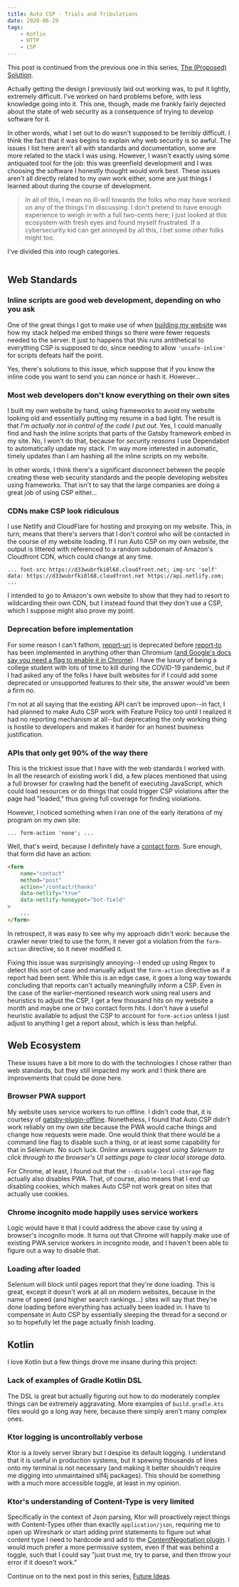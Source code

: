 ```yaml
---
title: Auto CSP - Trials and Tribulations
date: 2020-06-29
tags:
    - Kotlin
    - HTTP
    - CSP
---
```


This post is continued from the previous one in this series, [The (Proposed) Solution](/posts/projects/auto-csp/the-solution).

Actually getting the design I previously laid out working was, to put it lightly, extremely difficult. I've worked on hard problems before, with less knowledge going into it. This one, though, made me frankly fairly dejected about the state of web security as a consequence of trying to develop software for it.

In other words, what I set out to do wasn't supposed to be terribly difficult. I think the fact that it was begins to explain why web security is so awful. The issues I list here aren't all with standards and documentation, some are more related to the stack I was using. However, I wasn't exactly using some antiquated tool for the job: this was greenfield development and I was choosing the software I honestly thought would work best. These issues aren't all directly related to my own work either, some are just things I learned about during the course of development.

> In all of this, I mean no ill-will towards the folks who may have worked on any of the things I'm discussing. I don't pretend to have enough experience to weigh in with a full two-cents here; I just looked at this ecosystem with fresh eyes and found myself frustrated. If a cybersecurity kid can get annoyed by all this, I bet some other folks might too.

I've divided this into rough categories.

```toc

```

## Web Standards

### Inline scripts are good web development, depending on who you ask

One of the great things I got to make use of when [building my website](/posts/projects/jackwarren-info/) was how my stack helped me embed things so there were fewer requests needed to the server. It just to happens that this runs antithetical to everything CSP is supposed to do, since needing to allow `'unsafe-inline'` for scripts defeats half the point.

Yes, there's solutions to this issue, which suppose that if you know the inline code you want to send you can nonce or hash it. However...

### Most web developers don't know everything on their own sites

I built my own website by hand, using frameworks to avoid my website looking old and essentially putting my resume in a bad light. The result is that _I'm actually not in control of the code I put out_. Yes, I could manually find and hash the inline scripts that parts of the Gatsby framework embed in my site. No, I won't do that, because for _security reasons_ I use Dependabot to automatically update my stack. I'm way more interested in automatic, timely updates than I am hashing all the inline scripts on my website.

In other words, I think there's a significant disconnect between the people creating these web security standards and the people developing websites using frameworks. That isn't to say that the large companies are doing a great job of using CSP either...

### CDNs make CSP look ridiculous

I use Netlify and CloudFlare for hosting and proxying on my website. This, in turn, means that there's servers that I don't control who will be contacted in the course of my website loading. If I run Auto CSP on my own website, the output is littered with referenced to a random subdomain of Amazon's Cloudfront CDN, which could change at any time.

```text
... font-src https://d33wubrfki0l68.cloudfront.net; img-src 'self' data: https://d33wubrfki0l68.cloudfront.net https://api.netlify.com; ...
```

I intended to go to Amazon's own website to show that they had to resort to wildcarding their own CDN, but I instead found that they don't use a CSP, which I suppose might also prove my point.

### Deprecation before implementation

For some reason I can't fathom, [report-uri](https://developer.mozilla.org/en-US/docs/Web/HTTP/Headers/Content-Security-Policy/report-uri) is deprecated before [report-to](https://developer.mozilla.org/en-US/docs/Web/HTTP/Headers/Content-Security-Policy/report-to) has been implemented in anything other than Chromium ([and Google's docs say you need a flag to enable it in Chrome](https://developers.google.com/web/updates/2018/09/reportingapi#header)). I have the luxury of being a college student with lots of time to kill during the COVID-19 pandemic, but if I had asked any of the folks I have built websites for if I could add some deprecated or unsupported features to their site, the answer would've been a firm no.

I'm not at all saying that the existing API can't be improved upon--in fact, I had planned to make Auto CSP work with Feature Policy too until I realized it had no reporting mechanism at all--but deprecating the only working thing is hostile to developers and makes it harder for an honest business justification.

### APIs that only get 90% of the way there

This is the trickiest issue that I have with the web standards I worked with. In all the research of existing work I did, a few places mentioned that using a full browser for crawling had the benefit of executing JavaScript, which could load resources or do things that could trigger CSP violations after the page had "loaded," thus giving full coverage for finding violations.

However, I noticed something when I ran one of the early iterations of my program on my own site:

```text
... form-action 'none'; ...
```

Well, that's weird, because I definitely have a [contact form](/contact). Sure enough, that form did have an action:

```html
<form
    name="contact"
    method="post"
    action="/contact/thanks"
    data-netlify="true"
    data-netlify-honeypot="bot-field"
>
    ...
</form>
```

In retrospect, it was easy to see why my approach didn't work: because the crawler never tried to use the form, it never got a violation from the `form-action` directive, so it never modified it.

Fixing this issue was surprisingly annoying--I ended up using Regex to detect this sort of case and manually adjust the `form-action` directive as if a report had been sent. While this is an edge case, it goes a long way towards concluding that reports can't actually meaningfully inform a CSP. Even in the case of the earlier-mentioned research work using real users and heuristics to adjust the CSP, I get a few thousand hits on my website a month and maybe one or two contact form hits. I don't have a useful heuristic available to adjust the CSP to account for `form-action` unless I just adjust to anything I get a report about, which is less than helpful.

## Web Ecosystem

These issues have a bit more to do with the technologies I chose rather than web standards, but they still impacted my work and I think there are improvements that could be done here.

### Browser PWA support

My website uses service workers to run offline. I didn't code that, it is courtesy of [gatsby-plugin-offline](https://www.gatsbyjs.org/packages/gatsby-plugin-offline/). Nonetheless, I found that Auto CSP didn't work reliably on my own site because the PWA would cache things and change how requests were made. One would think that there would be a command line flag to disable such a thing, or at least some capability for that in Selenium. No such luck. Online answers suggest _using Selenium to click through to the browser's UI settings page to clear local storage data_.

For Chrome, at least, I found out that the `--disable-local-storage` flag actually also disables PWA. That, of course, also means that I end up disabling cookies, which makes Auto CSP not work great on sites that actually use cookies.

### Chrome incognito mode happily uses service workers

Logic would have it that I could address the above case by using a browser's incognito mode. It turns out that Chrome will happily make use of existing PWA service workers in incognito mode, and I haven't been able to figure out a way to disable that.

### Loading after loaded

Selenium will block until pages report that they're done loading. This is great, except it doesn't work at all on modern websites, because in the name of speed (and higher search rankings...) sites will say that they're done loading before everything has actually been loaded in. I have to compensate in Auto CSP by essentially sleeping the thread for a second or so to hopefully let the page actually finish loading.

## Kotlin

I love Kotlin but a few things drove me insane during this project:

### Lack of examples of Gradle Kotlin DSL

The DSL is great but actually figuring out how to do moderately complex things can be extremely aggravating. More examples of `build.gradle.kts` files would go a long way here, because there simply aren't many complex ones.

### Ktor logging is uncontrollably verbose

Ktor is a lovely server library but I despise its default logging. I understand that it is useful in production systems, but it spewing thousands of lines onto my terminal is not necessary (and making it better shouldn't require me digging into unmaintained slf4j packages). This should be something with a much more accessible toggle, at least in my opinion.

### Ktor's understanding of Content-Type is very limited

Specifically in the context of Json parsing, Ktor will proactively reject things with Content-Types other than exactly `application/json`, requiring me to open up Wireshark or start adding print statements to figure out what content type I need to hardcode and add to the [ContentNegotiation plugin](https://ktor.io/servers/features/content-negotiation.html). I would much prefer a more permissive system, even if that was behind a toggle, such that I could say "just trust me, try to parse, and then throw your error if it doesn't work."

Continue on to the next post in this series, [Future Ideas](/posts/projects/auto-csp/future-ideas).
